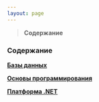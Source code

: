 ```yaml
---
layout: page
---
```


> **Содержание**

### **Содержание**

**[Базы данных](docs/DataBases/README.md)**

**[Основы программирования](docs/Basics/README.md)**

**[Платформа .NET](docs/.NET/README.md)**
